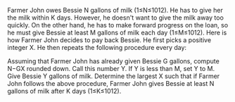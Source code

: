 Farmer John owes Bessie N gallons of milk (1≤N≤1012). He has to give her the
milk within K days. However, he doesn't want to give the milk away too
quickly. On the other hand, he has to make forward progress on the loan, so
he must give Bessie at least M gallons of milk each day (1≤M≤1012).
Here is how Farmer John decides to pay back Bessie. He first picks a positive
integer X. He then repeats the following procedure every day:

Assuming that Farmer John has already given Bessie G gallons, compute N−GX
rounded down. Call this number Y.
If Y is less than M, set Y to M.
Give Bessie Y gallons of milk.
Determine the largest X such that if Farmer John follows the above procedure,
Farmer John gives Bessie at least N gallons of milk after K days (1≤K≤1012).
